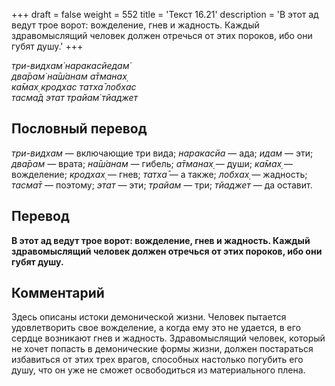 +++
draft = false
weight = 552
title = 'Текст 16.21'
description = 'В этот ад ведут трое ворот: вожделение, гнев и жадность. Каждый здравомыслящий человек должен отречься от этих пороков, ибо они губят душу.'
+++

_три-видхам̇ наракасйедам̇  
два̄рам̇ на̄ш́анам а̄тманах̣  
ка̄мах̣ кродхас татха̄ лобхас  
тасма̄д этат трайам̇ тйаджет_

## Пословный перевод

_три_\-_видхам_ — включающие три вида; _наракасйа_ — ада; _идам_ — эти; _два̄рам_ — врата; _на̄ш́анам_ — гибель; _а̄тманах̣_ — души; _ка̄мах̣_ — вожделение; _кродхах̣_ — гнев; _татха̄_ — а также; _лобхах̣_ — жадность; _тасма̄т_ — поэтому; _этат_ — эти; _трайам_ — три; _тйаджет_ — да оставит.

## Перевод

**В этот ад ведут трое ворот: вожделение, гнев и жадность. Каждый здравомыслящий человек должен отречься от этих пороков, ибо они губят душу.**

## Комментарий

Здесь описаны истоки демонической жизни. Человек пытается удовлетворить свое вожделение, а когда ему это не удается, в его сердце возникают гнев и жадность. Здравомыслящий человек, который не хочет попасть в демонические формы жизни, должен постараться избавиться от этих трех врагов, способных настолько погубить его душу, что он уже не сможет освободиться из материального плена.
